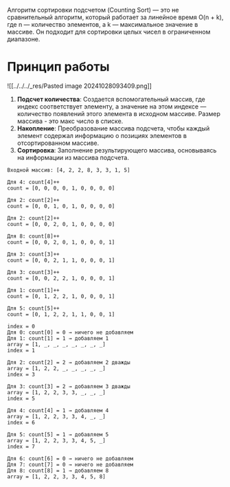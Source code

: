 Алгоритм сортировки подсчетом (Counting Sort) — это не сравнительный алгоритм, который работает за линейное время O(n + k), где n — количество элементов, а k — максимальное значение в массиве. Он подходит для сортировки целых чисел в ограниченном диапазоне.
# Принцип работы


![[../../../_res/Pasted image 20241028093409.png]]

1. **Подсчет количества**: Создается вспомогательный массив, где индекс соответствует элементу, а значение на этом индексе — количество появлений этого элемента в исходном массиве. Размер массива - это макс число в списке.
2. **Накопление**: Преобразование массива подсчета, чтобы каждый элемент содержал информацию о позициях элементов в отсортированном массиве.
3. **Сортировка**: Заполнение результирующего массива, основываясь на информации из массива подсчета.

```
Входной массив: [4, 2, 2, 8, 3, 3, 1, 5]
```

```
Для 4: count[4]++
count = [0, 0, 0, 0, 1, 0, 0, 0, 0]

Для 2: count[2]++
count = [0, 0, 1, 0, 1, 0, 0, 0, 0]

Для 2: count[2]++
count = [0, 0, 2, 0, 1, 0, 0, 0, 0]

Для 8: count[8]++
count = [0, 0, 2, 0, 1, 0, 0, 0, 1]

Для 3: count[3]++
count = [0, 0, 2, 1, 1, 0, 0, 0, 1]

Для 3: count[3]++
count = [0, 0, 2, 2, 1, 0, 0, 0, 1]

Для 1: count[1]++
count = [0, 1, 2, 2, 1, 0, 0, 0, 1]

Для 5: count[5]++
count = [0, 1, 2, 2, 1, 1, 0, 0, 1]
```

```
index = 0
Для 0: count[0] = 0 → ничего не добавляем
Для 1: count[1] = 1 → добавляем 1
array = [1, _, _, _, _, _, _, _]
index = 1

Для 2: count[2] = 2 → добавляем 2 дважды
array = [1, 2, 2, _, _, _, _, _]
index = 3

Для 3: count[3] = 2 → добавляем 3 дважды
array = [1, 2, 2, 3, 3, _, _, _]
index = 5

Для 4: count[4] = 1 → добавляем 4
array = [1, 2, 2, 3, 3, 4, _, _]
index = 6

Для 5: count[5] = 1 → добавляем 5
array = [1, 2, 2, 3, 3, 4, 5, _]
index = 7

Для 6: count[6] = 0 → ничего не добавляем
Для 7: count[7] = 0 → ничего не добавляем
Для 8: count[8] = 1 → добавляем 8
array = [1, 2, 2, 3, 3, 4, 5, 8]
```
